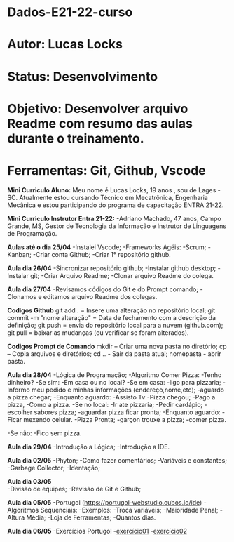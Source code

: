# Dados-E21-22-curso
# Autor: Lucas Locks
# Status: Desenvolvimento
# Objetivo: Desenvolver arquivo Readme com resumo das aulas durante o treinamento.
# Ferramentas: Git, Github, Vscode

**Mini Curriculo Aluno:**
Meu nome é Lucas Locks, 19 anos , sou de Lages -SC. Atualmente estou cursando Técnico em Mecatrônica, Engenharia Mecânica e estou participando do programa de capacitação ENTRA 21-22.

**Mini Curriculo Instrutor Entra 21-22:**
-Adriano Machado, 47 anos, Campo Grande, MS, Gestor de Tecnologia da Informação e Instrutor de Linguagens de Programação.

**Aulas até o dia 25/04**
-Instalei Vscode;
-Frameworks Agéis:
 -Scrum;
 -Kanban;
-Criar conta Github;
-Criar  1° repositório github.

**Aula dia 26/04**
-Sincronizar repositório github;
-Instalar github desktop;
-Instalar git;
-Criar Arquivo Readme;
-Clonar arquivo Readme do colega.

**Aula dia 27/04**
-Revisamos códigos do Git e do Prompt comando;
-Clonamos e editamos arquivo Readme dos colegas.

   **Codigos Github**
 git add . = Insere uma alteração no repositório local; 
 git commit -m "nome alteração" = Data de fechamento com a descrição da definição;
 git push = envia do repositório local para a nuvem (github.com); 
 git pull = baixar as mudanças (ou verificar se foram alterados).

   **Codigos Prompt de Comando**
mkdir – Criar uma nova pasta no diretório;
cp – Copia arquivos e diretórios;
cd .. - Sair da pasta atual;
nomepasta - abrir pasta.

**Aula dia 28/04**
-Lógica de Programação;
 -Algoritmo Comer Pizza:
  -Tenho dinheiro? 
  -Se sim:
   -Em casa ou no local?
    -Se em casa:
     -ligo para pizzaria;
     -Informo meu pedido e minhas informações (endereço,nome,etc);
     -aguardo a pizza chegar;
      -Enquanto aguardo:
       -Assisto Tv
     -Pizza chegou;
     -Pago a pizza,
     -Como a pizza.
    -Se no local:
     -Ir ate pizzaria;
     -Pedir cardápio;
     -escolher sabores pizza;
     -aguardar pizza ficar pronta;
      -Enquanto aguardo:
       -Ficar mexendo celular.
     -Pizza Pronta;
     -garçon trouxe a pizza;
     -comer pizza.   

  -Se não:
   -Fico sem pizza.

**Aula dia 29/04**
-Introdução a Lógica;
-Introdução a IDE.

**Aula dia 02/05**
-Phyton;
 -Como fazer comentários;
 -Variáveis e constantes;
-Garbage Collector;
-Identação;

 **Aula dia 03/05**      
 -Divisão de equipes;
 -Revisão de Git e Github;

 **Aula dia 05/05**
 -Portugol (https://portugol-webstudio.cubos.io/ide)
  -Algoritmos Sequenciais:
   -Exemplos:
    -Troca variáveis;
    -Maioridade Penal;
    -Altura Média;
    -Loja de Ferramentas;
    -Quantos dias.
  
 **Aula dia 06/05**
 -Exercícios Portugol
  -[exercício01](exemplos/exercicio_001.portugol)
  -[exercício02](exemplos/exercicio_002.portugol)
  